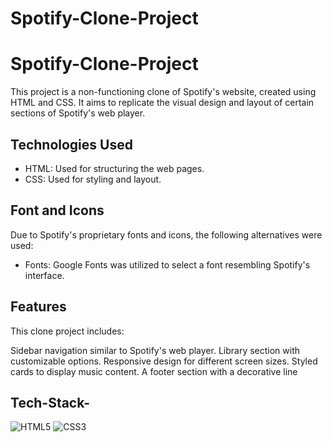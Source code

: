 # Spotify-Clone-Project
# Spotify-Clone-Project

This project is a non-functioning clone of Spotify's website, created using HTML and CSS. It aims to replicate the visual design and layout of certain sections of Spotify's web player.

## Technologies Used

- HTML: Used for structuring the web pages.
- CSS: Used for styling and layout.

## Font and Icons

Due to Spotify's proprietary fonts and icons, the following alternatives were used:

- Fonts: Google Fonts was utilized to select a font resembling Spotify's interface.

## Features

This clone project includes:

Sidebar navigation similar to Spotify's web player.
Library section with customizable options.
Responsive design for different screen sizes.
Styled cards to display music content.
A footer section with a decorative line

## Tech-Stack-

<div align="left">
<img alt="HTML5" src="https://img.shields.io/badge/html5-%23E34F26.svg?style=for-the-badge&logo=html5&logoColor=white"/>
<img alt="CSS3" src="https://img.shields.io/badge/css3-%231572B6.svg?style=for-the-badge&logo=css3&logoColor=white"/> 
</div>
